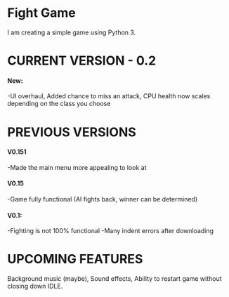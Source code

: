 # Fight Game
I am creating a simple game using Python 3.

# CURRENT VERSION - 0.2
#### New:
-UI overhaul, Added chance to miss an attack, CPU health now scales depending on the class you choose

# PREVIOUS VERSIONS
#### V0.151
-Made the main menu more appealing to look at

#### V0.15
-Game fully functional (AI fights back, winner can be determined)

#### V0.1:
-Fighting is not 100% functional
-Many indent errors after downloading

# UPCOMING FEATURES
Background music (maybe), Sound effects, Ability to restart game without closing down IDLE.
